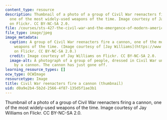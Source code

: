 ```yaml
---
content_type: resource
description: Thumbnail of a photo of a group of Civil War reenacters firing a cannon,
  one of the most widely-used weapons of the time. Image courtesy of Jay Williams
  on Flickr. CC BY-NC-SA 2.0.
file: /courses/sts-427-the-civil-war-and-the-emergence-of-modern-america-1861-1890-spring-2015/d0a9e2b45b2d25664f87135d5f1ae3b1_sts-427s15-th.jpg
file_type: image/jpeg
image_metadata:
  caption: A group of Civil War reenacters fire a cannon, one of the most widely-used
    weapons of the time. (Image courtesy of [Jay Williams](https://www.flickr.com/photos/differentview/3415885853/)
    on Flickr. CC BY-NC-SA 2.0.)
  credit: Image courtesy of Jay Williams on Flickr. CC BY-NC-SA 2.0.
  image-alt: A photograph of a group of people, dressed in Civil War uniforms, standing
    by a cannon. The cannon has just gone off.
learning_resource_types: []
ocw_type: OCWImage
resourcetype: Image
title: Civil War reenacters fire a cannon (thumbnail)
uid: d0a9e2b4-5b2d-2566-4f87-135d5f1ae3b1
---
```

Thumbnail of a photo of a group of Civil War reenacters firing a cannon, one of the most widely-used weapons of the time. Image courtesy of Jay Williams on Flickr. CC BY-NC-SA 2.0.

